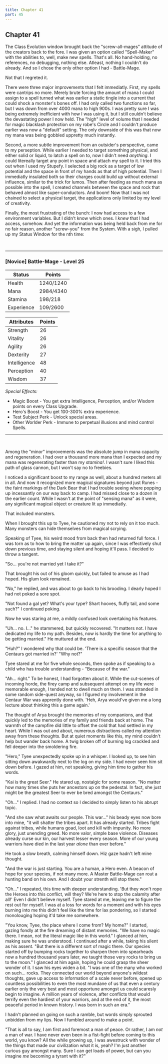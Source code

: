 ```yaml
---
title: Chapter 41
part: 45
---
```


## Chapter 41

The Class Evolution window brought back the "screw-all-mages" attitude of the creators back to the fore. I was given an option called "Spell-Maker" with the abilities to, well, make new spells. That's all. No hand-holding, no references, no debugging, nothing else. Atleast, nothing I couldn't do already. And so I chose the only other option I had - Battle-Mage.

Not that I regreted it.

There were three major improvements that I felt immediatly. First, my spells were cantrips no more. Merely brute forcing the amount of mana I could assign to a spell turned what was earlier a static tingle into a current that could shock a monster's bones off. I had only called two functions so far, but I was down from over 4000 mana to high 900s. I was pretty sure I was being extremely inefficient with how I was using it, but I still couldn't believe the devastating power I now held. The "high" level of volume that I needed for magic blacklash protection on my robe's Circle and I couldn't produce earlier was now a "default" setting. The only downside of this was that now my mana was being gobbled uppretty much instantly.

Second, a more subtle improvement from an outsider's perspective, came to my perseption. While earlier I needed to target something physical, and either solid or liquid, to latch a spell on to, now I didn't need _anything_. I could litereally target any point in space and attach my spell to it. I tried this out when I used my Stupefy. I selected a big rock as a target of low potential and the space in front of my hands as that of high potential. Then I immediatly insulated both so their charges could build up without external influence, similar to the trick for lumos. Then after feeding as much mana as possible into the spell, I created channels between the space and rock that behaved almost like super-conductors. And boom! Now that I was not chained to select a physical target, the applications only limited by my level of creativity.

Finally, the most frustrating of the bunch: I now had access to a few environment variables. But I didn't know which ones. I _knew_ that I had access, somehow. And yet the information was being held back from me for no fair reason, another "screw-you" from the System. With a sigh, I pulled up my Status Window for the nth time:

<br />

---

### [Novice] Battle-Mage - Level 25

| Status     | Points    |
| ---------- | --------- |
| Health     | 1240/1240 |
| Mana       | 2984/4340 |
| Stamina    | 198/218   |
| Experience | 109/2600  |

| Attributes   | Points |
| ------------ | ------ |
| Strength     | 26     |
| Vitality     | 26     |
| Agility      | 26     |
| Dexterity    | 27     |
| Intelligence | 48     |
| Perception   | 40     |
| Wisdom       | 37     |

_Special Effects:_

- Magic Boost - You get extra Intelligence, Perception, and/or Wisdom points on every Class Upgrade.
- Hero's Boost - You get 100-300% extra experience.
- Test Subject Perk - Unlock special areas.
- Other Worlder Perk - Immune to perpetual illusions and mind control Spells.

---

<br />

Among the "minor" improvements was the absolute jump in mana capacity and regeneration. I had over a thousand more mana than I expected and my mana was regenerating faster than my _stamina!_. I wasn't sure I liked this path of glass cannon, but I won't say no to freebies.

I noticed a significant boost to my range as well, about a hundred meters all in all. And now it recognized more magical signatures beyond just Runes - the faint markings of the Dark Bear that I had trouble seeing where popping up incessantly on our way back to camp. I had missed close to a dozen in the earlier count. While I wasn't at the point of "sensing mana" as it were, any significant magical object or creature lit up immediatly.

That included monsters.

When I brought this up to Tyee, he cautioned my not to rely on it too much. Many monsters can hide themselves from magical scrying.

Speaking of Tyee, his weird mood from back then had returned full force. I was torn as to how to bring the matter up again, since I was effectively shut down previous time, and staying silent and hoping it'll pass. I decided to throw a tangent.

"So... you're not married yet I take it?"

That brought his out of his gloom quickly, but failed to amuse as I had hoped. His glum look remained.

"No," he replied, and was about to go back to his brooding. I dearly hoped I had not poked a sore spot.

"Not found a gal yet? What's your type? Shart hooves, fluffy tail, and some such?" I continued poking.

Now he was staring at me, a mildly confused look overtaking his features.

"Uh... no. I..." he stammered, but quickly recovered. "It matters not. I have dedicated my life to my path. Besides, now is hardly the time for anything to be getting married." He muttured at the end.

"Huh?" I wondered why that could be. 'There is a specific season that the Centaurs got married in?' "Why not?"

Tyee stared at me for five whole seconds, then spoke as if speaking to a child who has trouble understanding - "Because of the war."

"Ah... right." To be honest, I had forgotten about it. While the cut-scenes of incoming horde, the firey camp and subsequent attempt on my life were memorable enough, I tended not to dwell much on them. I was stranded in some random side-quest anyway, so I figured my involvement in the Centaur War was apprently done with. 'Heh, Arya would've given me a long lecture about thinking this a game again.'

The thought of Arya brought the memories of my companions, and that quickly led to the memories of my family and friends back at home. The warmth of the campfire did little to offset the cold that had settled in my heart. While I was out and about, numerous distractions called my attention away from these thoughts. But at quiet moments like this, my mind couldn't help but wander back home. A twig broken off of burning log crackled and fell deeper into the smoldering fire.

"Hero," Tyee unexpectedly spoke up in a whisper. I looked up, to see him sitting down awakwardly next to the log on my side. I had never seen him sit down before. I gazed at him, not speaking, giving him time to gather his words.

"Kai is the great Seer." He stared up, nostalgic for some reason. "No matter how many times she puts her ancestors up on the pedestal. In fact, she just might be the greatest Seer to ever be bred amongst the Centaurs."

"Oh..." I replied. I had no context so I decided to simply listen to his abrupt topic.

"And she saw what awaits our people. This war..." his beady eyes now bore into mine, "it will shatter the tribes apart. It has already started. Tribes fight against tribes, while humans goad, loot and kill with impunity. No more glory, just unending greed. No more valor, simple base violence. Diseases already curse our kin, our harvest lesser every season. More of our young warriors have died in the last year _alone_ than ever before."

He took a slow breath, calming himself down. Hiz gaze hadn't left mine thought.

"And the war is just starting. You are a human, a Hero even. A beacon of hope for your species, if not many more. A Master Battle-Mage can rout a hunting band on his own. And I doubt your strenth will stop there."

"Oh..." I repeated, this time with deeper understanding. 'But they won't rope the Heroes into this conflict, will they? We're here to stop the calamity after all!' Even I didn't believe myself. Tyee stared at me, leaving me to figure the rest out for myself. I was at a loss for words for a moment and with his eyes burning into me this didn't feel like the time for lax pondering, so I started monolouging hoping it'd take me somewhere.

"You know, Tyee, the place where I come from? My home?" I started, gazing fondly at the fire dreaming of distant memories. "We have no magic there. I mean, not the literal magic like in this world." I glanced at him, making sure he was understood. I continued after a while, taking his silent as his assent. "But there is a different sort of magic there. Our species started off by bumping rocks together to sharpen them into spearheads now a hundred thousand years later, we taught those very rocks to bring us to the moon." I glanced at him again, hoping he could grasp the sheer wonder of it. I saw his eyes widen a bit. "I was one of the many who worked on such... rocks. They connected our world beyond anyone's wildest thoughts, gave up access to information of a scale never before, opened up countless possibilities to even the most mundane of us that even a century earlier only the very best and most opportune amongst us could scaresly begin to imagine. A million years of violence, after conflicts that would terrify even the hardiest of your warriors, and at the end of it, the most peaceful period in known history. I was born in such an era."

I hadn't planned on going on such a ramble, but words simply sprouted unbidden from my lips. Now I fumbled around to make a point.

"That is all to say, I am first and foremost a man of peace. Or rather, I am _not_ a man of war. I have never even been in a fist-fight before coming to this world, you know? All the while growing up, I was awestruck with wonder of the things that made our civilization what it is, yeah? I'm just another curious guy amongst many. Sure I can get loads of power, but can you imagine _me_ becoming a tyrant with it?"
